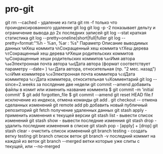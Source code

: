 # pro-git

git rm --cached - удаление из гита
git rm -f только что проиндексированного удаление
git log
git log -p -2 показывает дельту и ограничение вывода до 2х последних записей
git log --stat краткая статистика
git log --pretty=oneline|short|full|fuller
git log --pretty=format:"%h - %an, %ar : %s"
Параметр Описание выводимых данных
`%H`Хеш коммита
`%h`Сокращенный хеш коммита
`%T`Хеш дерева
`%t`Сокращенный хеш дерева
`%P`Хеши родительских коммитов
`%p`Сокращенные хеши родительских коммитов
`%an`Имя автора
`%ae`Электронная почта автора
`%ad`Дата автора (формат соответствует параметру --date= )
`%ar`Дата автора, относительная (пр. "2 мес. назад")
`%cn`Имя коммитера
`%ce`Электронная почта коммитера
`%cd`Дата коммитера
`%cr`Дата коммитера, относительная
`%s`Комментарий
 git log --since=2.weeks за послдение две недели
 git commit --amend добавить файлы в комит или изменить название коммента
$ git commit -m 'initial commit'
$ git add forgotten_file
$ git commit --amend
git reset HEAD file.f исключение из индекса, отмена команды git add .
git checkout -- отмена сделанных изменений
git remote add pb добавить новый публичный репозиторий
git fetch получение удаленных данных
git stash apply - применить изменения к текущей версии
git stash list - вывести список изменений
git stash show - вывести последние изменния
git stash drop - удалить последние изменения в списке 
git stash pop - [apply] + [drop]
git stash clear - очистить список изменений
git branch testing - создать ветку testing
git branch список веток
git branch -v последний коммит на каждой из веток
git branch --merged ветки которые уже слиты с текущей, или --no-merged
